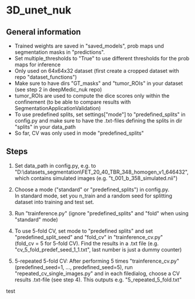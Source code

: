 # 3D_unet_nuk

## General information

* Trained weights are saved in "saved_models", prob maps und segmentation masks in "predictions".
* Set multiple_thresholds to "True" to use different thresholds for the prob maps for inference
* Only used on 64x64x32 dataset (first create a cropped dataset with repo "dataset_functions")
* Make sure to have dirs "GT_masks" and "tumor_ROIs" in your dataset (see step 2 in deepMedic_nuk repo)
* tumor_ROIs are used to compute the dice scores only within the confinement (to be able to compare results with SegmentationApplicationValidation)
* To use predefined splits, set settings["mode"] to "predefined_splits" in config.py and make sure to have the .txt-files defining the splits in dir "splits" in your data_path
* So far, CV was only used in mode "predefined_splits"
  

## Steps

1. Set data_path in config.py, e.g. to "D:\datasets_segmentation\FET_20_40_TBR_348_homogen_v1_646432", which contains simulated images (e.g. "t_001_b_358_simulated.nii")
   
1. Choose a mode ("standard" or "predefined_splits") in config.py.<br>
In standard mode, set you n_train and a random seed for splitting dataset into training and test set.

1. Run "trainference.py" (ignore "predefined_splits" and "fold" when using "standard" mode)

1. To use 5-fold CV, set mode to "predefined splits" and set "predefined_split_seed" and "fold_cv" in "trainference_cv.py"<br>
   (fold_cv = 5 for 5-fold CV). Find the results in a .txt file (e.g. "cv_5_fold_predef_seed_1_1.txt", last number is just a dummy counter)
   
1. 5-repeated 5-fold CV: After performing 5 times "trainference_cv.py" (predefined_seed=1, ..., predefined_seed=5), run "repeated_cv_single_images.py" and in each filedialog, choose a CV results .txt-file (see step 4).
This outputs e.g. "5_repeated_5_fold.txt"
   
test
   